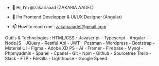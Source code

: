 - 👋 Hi, I’m @zakariaaad (ZAKARIA AADEL)
- 👀 I’m Frontend Developper & UI/UX Designer (Angular)

- 📫 How to reach me : zakariaaadel@gmail.com

Outils & Technologies :
HTML/CSS - Javascript - Typescript - Angular - NodeJS - JQuery - Restful Api - JWT - Postman - Wordpress - Bootstrap - Material UI - Figma - Adobe XD
PS - AI - Framer - Firebase - Mysql - Phpmyadmin - Spanel - Cpanel - Git - Npm - Github - Sourcetree Trello - Slack - FTP - Filezilla - Lighthouse - Google Speed
<!---

--->
